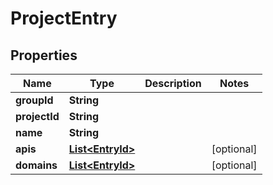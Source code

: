 
# ProjectEntry

## Properties
Name | Type | Description | Notes
------------ | ------------- | ------------- | -------------
**groupId** | **String** |  | 
**projectId** | **String** |  | 
**name** | **String** |  | 
**apis** | [**List&lt;EntryId&gt;**](EntryId.md) |  |  [optional]
**domains** | [**List&lt;EntryId&gt;**](EntryId.md) |  |  [optional]



